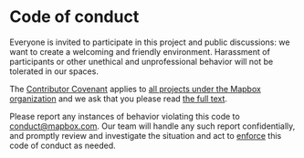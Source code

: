 # Code of conduct

Everyone is invited to participate in this project and public discussions: we want to create a welcoming and friendly environment. Harassment of participants or other unethical and unprofessional behavior will not be tolerated in our spaces.

The [Contributor Covenant](https://contributor-covenant.org) applies to [all projects under the Mapbox organization](https://github.com/mapbox) and we ask that you please read [the full text](https://www.contributor-covenant.org/version/2/0/code_of_conduct.html).

Please report any instances of behavior violating this code to conduct@mapbox.com. Our team will handle any such report confidentially, and promptly review and investigate the situation and act to [enforce](https://www.contributor-covenant.org/version/2/0/code_of_conduct#enforcement) this code of conduct as needed.
